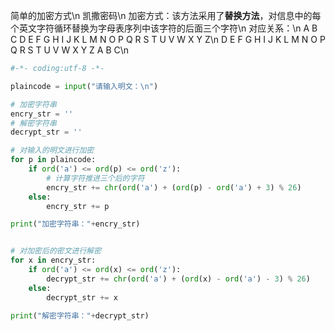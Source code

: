简单的加密方式\n
凯撒密码\n
加密方式：该方法采用了**替换方法**，对信息中的每个英文字符循环替换为字母表序列中该字符的后面三个字符\n
对应关系：\n
A B C D E F G H I J K L M N O P Q R S T U V W X Y Z\n
D E F G H I J K L M N O P Q R S T U V W X Y Z A B C\n

```python
#-*- coding:utf-8 -*-

plaincode = input("请输入明文：\n")

# 加密字符串
encry_str = ''
# 解密字符串
decrypt_str = ''

# 对输入的明文进行加密
for p in plaincode:
    if ord('a') <= ord(p) <= ord('z'):
        # 计算字符推进三个后的字符
        encry_str += chr(ord('a') + (ord(p) - ord('a') + 3) % 26)
    else:
        encry_str += p

print("加密字符串："+encry_str)


# 对加密后的密文进行解密
for x in encry_str:
    if ord('a') <= ord(x) <= ord('z'):
        decrypt_str += chr(ord('a') + (ord(x) - ord('a') - 3) % 26)
    else:
        decrypt_str += x

print("解密字符串："+decrypt_str)

```
